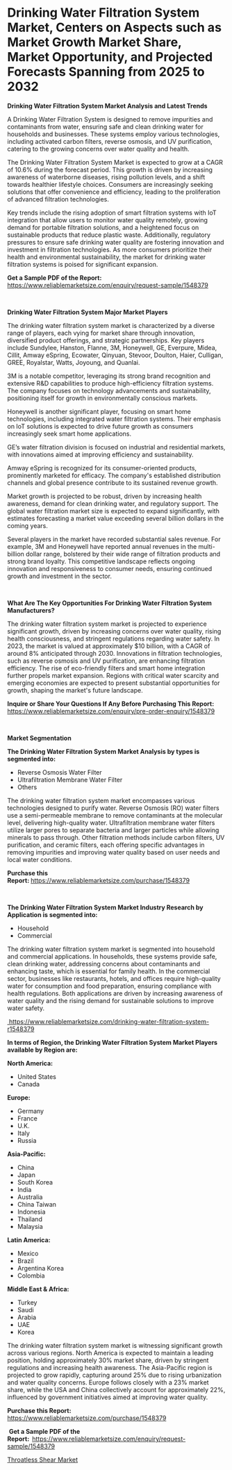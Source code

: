 <p><h1>Drinking Water Filtration System Market, Centers on Aspects such as Market Growth Market Share, Market Opportunity, and Projected Forecasts Spanning from 2025 to 2032</h1></p><p><strong>Drinking Water Filtration System Market Analysis and Latest Trends</strong></p>
<p><p>A Drinking Water Filtration System is designed to remove impurities and contaminants from water, ensuring safe and clean drinking water for households and businesses. These systems employ various technologies, including activated carbon filters, reverse osmosis, and UV purification, catering to the growing concerns over water quality and health. </p><p>The Drinking Water Filtration System Market is expected to grow at a CAGR of 10.6% during the forecast period. This growth is driven by increasing awareness of waterborne diseases, rising pollution levels, and a shift towards healthier lifestyle choices. Consumers are increasingly seeking solutions that offer convenience and efficiency, leading to the proliferation of advanced filtration technologies. </p><p>Key trends include the rising adoption of smart filtration systems with IoT integration that allow users to monitor water quality remotely, growing demand for portable filtration solutions, and a heightened focus on sustainable products that reduce plastic waste. Additionally, regulatory pressures to ensure safe drinking water quality are fostering innovation and investment in filtration technologies. As more consumers prioritize their health and environmental sustainability, the market for drinking water filtration systems is poised for significant expansion.</p></p>
<p><strong>Get a Sample PDF of the Report:&nbsp;</strong> <a href="https://www.reliablemarketsize.com/enquiry/request-sample/1548379?utm_campaign=3201&utm_medium=2&utm_source=Github&utm_content=ia&utm_term=10042025&utm_id=drinking-water-filtration-system">https://www.reliablemarketsize.com/enquiry/request-sample/1548379</a></p>
<p>&nbsp;</p>
<p><strong>Drinking Water Filtration System Major Market Players</strong></p>
<p><p>The drinking water filtration system market is characterized by a diverse range of players, each vying for market share through innovation, diversified product offerings, and strategic partnerships. Key players include Sundylee, Hanston, Flanne, 3M, Honeywell, GE, Everpure, Midea, Cillit, Amway eSpring, Ecowater, Qinyuan, Stevoor, Doulton, Haier, Culligan, GREE, Royalstar, Watts, Joyoung, and Quanlai.</p><p>3M is a notable competitor, leveraging its strong brand recognition and extensive R&D capabilities to produce high-efficiency filtration systems. The company focuses on technology advancements and sustainability, positioning itself for growth in environmentally conscious markets. </p><p>Honeywell is another significant player, focusing on smart home technologies, including integrated water filtration systems. Their emphasis on IoT solutions is expected to drive future growth as consumers increasingly seek smart home applications. </p><p>GE’s water filtration division is focused on industrial and residential markets, with innovations aimed at improving efficiency and sustainability. </p><p>Amway eSpring is recognized for its consumer-oriented products, prominently marketed for efficacy. The company's established distribution channels and global presence contribute to its sustained revenue growth.</p><p>Market growth is projected to be robust, driven by increasing health awareness, demand for clean drinking water, and regulatory support. The global water filtration market size is expected to expand significantly, with estimates forecasting a market value exceeding several billion dollars in the coming years.</p><p>Several players in the market have recorded substantial sales revenue. For example, 3M and Honeywell have reported annual revenues in the multi-billion dollar range, bolstered by their wide range of filtration products and strong brand loyalty. This competitive landscape reflects ongoing innovation and responsiveness to consumer needs, ensuring continued growth and investment in the sector.</p></p>
<p>&nbsp;</p>
<p><strong>What Are The Key Opportunities For Drinking Water Filtration System Manufacturers?</strong></p>
<p><p>The drinking water filtration system market is projected to experience significant growth, driven by increasing concerns over water quality, rising health consciousness, and stringent regulations regarding water safety. In 2023, the market is valued at approximately $10 billion, with a CAGR of around 8% anticipated through 2030. Innovations in filtration technologies, such as reverse osmosis and UV purification, are enhancing filtration efficiency. The rise of eco-friendly filters and smart home integration further propels market expansion. Regions with critical water scarcity and emerging economies are expected to present substantial opportunities for growth, shaping the market's future landscape.</p></p>
<p><strong>Inquire or Share Your Questions If Any Before Purchasing This Report:</strong> <a href="https://www.reliablemarketsize.com/enquiry/pre-order-enquiry/1548379?utm_campaign=3201&utm_medium=2&utm_source=Github&utm_content=ia&utm_term=10042025&utm_id=drinking-water-filtration-system">https://www.reliablemarketsize.com/enquiry/pre-order-enquiry/1548379</a></p>
<p>&nbsp;</p>
<p><strong>Market Segmentation</strong></p>
<p><strong>The Drinking Water Filtration System Market Analysis by types is segmented into:</strong></p>
<p><ul><li>Reverse Osmosis Water Filter</li><li>Ultrafiltration Membrane Water Filter</li><li>Others</li></ul></p>
<p><p>The drinking water filtration system market encompasses various technologies designed to purify water. Reverse Osmosis (RO) water filters use a semi-permeable membrane to remove contaminants at the molecular level, delivering high-quality water. Ultrafiltration membrane water filters utilize larger pores to separate bacteria and larger particles while allowing minerals to pass through. Other filtration methods include carbon filters, UV purification, and ceramic filters, each offering specific advantages in removing impurities and improving water quality based on user needs and local water conditions.</p></p>
<p><strong>Purchase this Report:&nbsp;</strong><a href="https://www.reliablemarketsize.com/purchase/1548379?utm_campaign=3201&utm_medium=2&utm_source=Github&utm_content=ia&utm_term=10042025&utm_id=drinking-water-filtration-system">https://www.reliablemarketsize.com/purchase/1548379</a></p>
<p>&nbsp;</p>
<p><strong>The Drinking Water Filtration System Market Industry Research by Application is segmented into:</strong></p>
<p><ul><li>Household</li><li>Commercial</li></ul></p>
<p><p>The drinking water filtration system market is segmented into household and commercial applications. In households, these systems provide safe, clean drinking water, addressing concerns about contaminants and enhancing taste, which is essential for family health. In the commercial sector, businesses like restaurants, hotels, and offices require high-quality water for consumption and food preparation, ensuring compliance with health regulations. Both applications are driven by increasing awareness of water quality and the rising demand for sustainable solutions to improve water safety.</p></p>
<p><a href="https://www.reliablemarketsize.com/drinking-water-filtration-system-r1548379?utm_campaign=3201&utm_medium=2&utm_source=Github&utm_content=ia&utm_term=10042025&utm_id=drinking-water-filtration-system">&nbsp;https://www.reliablemarketsize.com/drinking-water-filtration-system-r1548379</a></p>
<p><strong>In terms of Region, the Drinking Water Filtration System Market Players available by Region are:</strong></p>
<p>
    <p> <strong> North America: </strong>
        <ul>
            <li>United States</li>
            <li>Canada</li>
        </ul>
        </p> 
    <p> <strong> Europe: </strong>
        <ul>
            <li>Germany</li>
            <li>France</li>
            <li>U.K.</li>
            <li>Italy</li>
            <li>Russia</li>
        </ul>
        </p> 
    <p> <strong> Asia-Pacific: </strong>
        <ul>
            <li>China</li>
            <li>Japan</li>
            <li>South Korea</li>
            <li>India</li>
            <li>Australia</li>
            <li>China Taiwan</li>
            <li>Indonesia</li>
            <li>Thailand</li>
            <li>Malaysia</li>
        </ul>
        </p> 
    <p> <strong> Latin America: </strong>
        <ul>
            <li>Mexico</li>
            <li>Brazil</li>
            <li>Argentina Korea</li>
            <li>Colombia</li>
        </ul>
        </p> 
    <p> <strong> Middle East & Africa: </strong>
        <ul>
            <li>Turkey</li>
            <li>Saudi</li>
            <li>Arabia</li>
            <li>UAE</li>
            <li>Korea</li>
        </ul>
    </p>
    </p>
<p><p>The drinking water filtration system market is witnessing significant growth across various regions. North America is expected to maintain a leading position, holding approximately 30% market share, driven by stringent regulations and increasing health awareness. The Asia-Pacific region is projected to grow rapidly, capturing around 25% due to rising urbanization and water quality concerns. Europe follows closely with a 23% market share, while the USA and China collectively account for approximately 22%, influenced by government initiatives aimed at improving water quality.</p></p>
<p><strong>Purchase this Report: </strong><a href="https://www.reliablemarketsize.com/purchase/1548379?utm_campaign=3201&utm_medium=2&utm_source=Github&utm_content=ia&utm_term=10042025&utm_id=drinking-water-filtration-system">https://www.reliablemarketsize.com/purchase/1548379</a></p>
<p>&nbsp;<strong>Get a Sample PDF of the Report:&nbsp;&nbsp;</strong><a href="https://www.reliablemarketsize.com/enquiry/request-sample/1548379?utm_campaign=3201&utm_medium=2&utm_source=Github&utm_content=ia&utm_term=10042025&utm_id=drinking-water-filtration-system">https://www.reliablemarketsize.com/enquiry/request-sample/1548379</a></p>
<p><strong></strong></p>
<p><p><a href="https://github.com/tahjaylestro/Market-Research-Report-List-1/blob/main/throatless-shear-market.md?utm_campaign=3201&utm_medium=2&utm_source=Github&utm_content=ia&utm_term=10042025&utm_id=drinking-water-filtration-system">Throatless Shear Market</a></p></p>